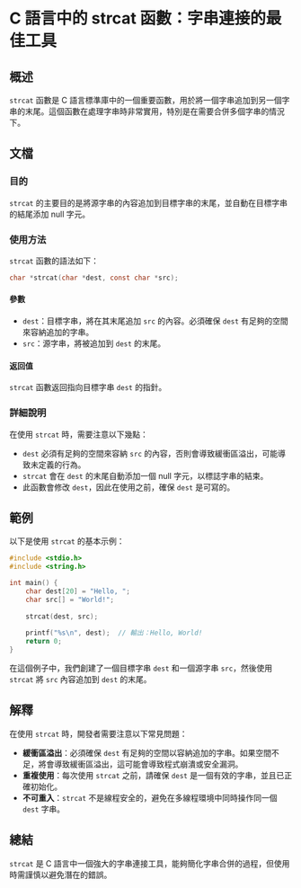 <!--
Meta Description: # C 語言中的 strcat 函數：字串連接的最佳工具 ## 概述 `strcat` 函數是 C 語言標準庫中的一個重要函數，用於將一個字串追加到另一個字串的末尾。這個函數在處理字串時非常實用，特別是在需要合併多個字串的情況下。 ## 文檔 ### 目的 `strcat` 的主要目的是將源字串的內...
Meta Keywords: dest, strcat, src, char, null
-->

# C 語言中的 strcat 函數：字串連接的最佳工具

## 概述
`strcat` 函數是 C 語言標準庫中的一個重要函數，用於將一個字串追加到另一個字串的末尾。這個函數在處理字串時非常實用，特別是在需要合併多個字串的情況下。

## 文檔
### 目的
`strcat` 的主要目的是將源字串的內容追加到目標字串的末尾，並自動在目標字串的結尾添加 null 字元。

### 使用方法
`strcat` 函數的語法如下：

```c
char *strcat(char *dest, const char *src);
```

#### 參數
- `dest`：目標字串，將在其末尾追加 `src` 的內容。必須確保 `dest` 有足夠的空間來容納追加的字串。
- `src`：源字串，將被追加到 `dest` 的末尾。

#### 返回值
`strcat` 函數返回指向目標字串 `dest` 的指針。

### 詳細說明
在使用 `strcat` 時，需要注意以下幾點：
- `dest` 必須有足夠的空間來容納 `src` 的內容，否則會導致緩衝區溢出，可能導致未定義的行為。
- `strcat` 會在 `dest` 的末尾自動添加一個 null 字元，以標誌字串的結束。
- 此函數會修改 `dest`，因此在使用之前，確保 `dest` 是可寫的。

## 範例
以下是使用 `strcat` 的基本示例：

```c
#include <stdio.h>
#include <string.h>

int main() {
    char dest[20] = "Hello, ";
    char src[] = "World!";
    
    strcat(dest, src);
    
    printf("%s\n", dest);  // 輸出：Hello, World!
    return 0;
}
```

在這個例子中，我們創建了一個目標字串 `dest` 和一個源字串 `src`，然後使用 `strcat` 將 `src` 內容追加到 `dest` 的末尾。

## 解釋
在使用 `strcat` 時，開發者需要注意以下常見問題：
- **緩衝區溢出**：必須確保 `dest` 有足夠的空間以容納追加的字串。如果空間不足，將會導致緩衝區溢出，這可能會導致程式崩潰或安全漏洞。
- **重複使用**：每次使用 `strcat` 之前，請確保 `dest` 是一個有效的字串，並且已正確初始化。
- **不可重入**：`strcat` 不是線程安全的，避免在多線程環境中同時操作同一個 `dest` 字串。

## 總結
`strcat` 是 C 語言中一個強大的字串連接工具，能夠簡化字串合併的過程，但使用時需謹慎以避免潛在的錯誤。